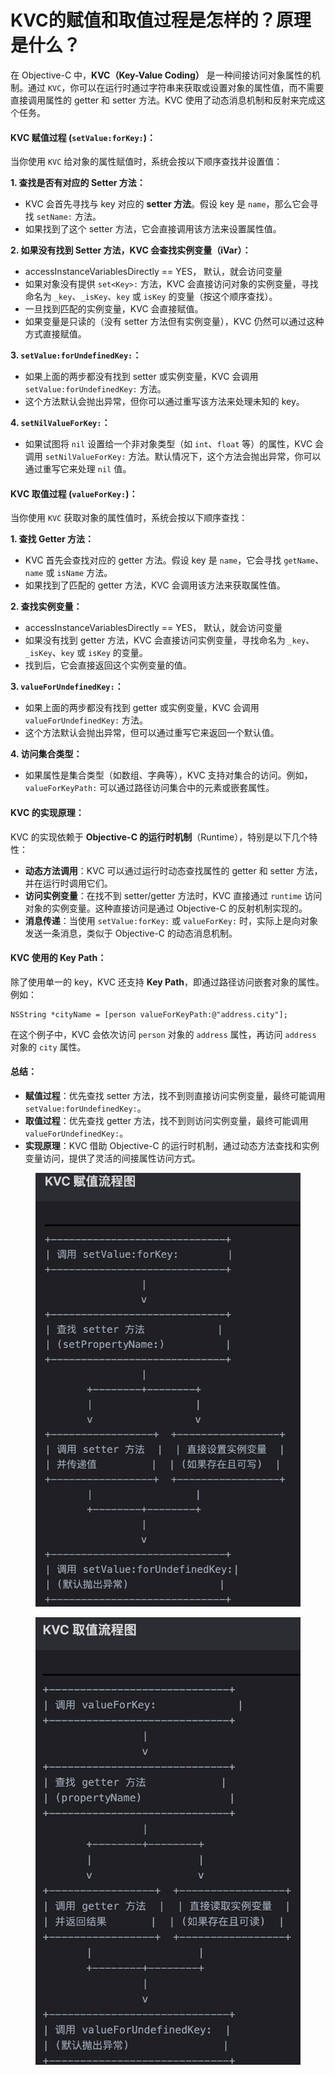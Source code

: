 # KVC的赋值和取值过程是怎样的？原理是什么？

在 Objective-C 中，**KVC（Key-Value Coding）** 是一种间接访问对象属性的机制。通过 `KVC`，你可以在运行时通过字符串来获取或设置对象的属性值，而不需要直接调用属性的 getter 和 setter 方法。KVC 使用了动态消息机制和反射来完成这个任务。

#### KVC 赋值过程 (`setValue:forKey:`)：

当你使用 `KVC` 给对象的属性赋值时，系统会按以下顺序查找并设置值：

**1. 查找是否有对应的 Setter 方法：**

* KVC 会首先寻找与 key 对应的 **setter 方法**。假设 key 是 `name`，那么它会寻找 `setName:` 方法。
* 如果找到了这个 setter 方法，它会直接调用该方法来设置属性值。

**2. 如果没有找到 Setter 方法，KVC 会查找实例变量（iVar）：**

* accessInstanceVariablesDirectly == YES， 默认，就会访问变量
* 如果对象没有提供 `set<Key>:` 方法，KVC 会直接访问对象的实例变量，寻找命名为 `_key`、`_isKey`、`key` 或 `isKey` 的变量（按这个顺序查找）。
* 一旦找到匹配的实例变量，KVC 会直接赋值。
* 如果变量是只读的（没有 setter 方法但有实例变量），KVC 仍然可以通过这种方式直接赋值。

**3. `setValue:forUndefinedKey:`：**

* 如果上面的两步都没有找到 setter 或实例变量，KVC 会调用 `setValue:forUndefinedKey:` 方法。
* 这个方法默认会抛出异常，但你可以通过重写该方法来处理未知的 key。

**4. `setNilValueForKey:`：**

* 如果试图将 `nil` 设置给一个非对象类型（如 `int`、`float` 等）的属性，KVC 会调用 `setNilValueForKey:` 方法。默认情况下，这个方法会抛出异常，你可以通过重写它来处理 `nil` 值。

#### KVC 取值过程 (`valueForKey:`)：

当你使用 `KVC` 获取对象的属性值时，系统会按以下顺序查找：

**1. 查找 Getter 方法：**

* KVC 首先会查找对应的 getter 方法。假设 key 是 `name`，它会寻找 `getName`、`name` 或 `isName` 方法。
* 如果找到了匹配的 getter 方法，KVC 会调用该方法来获取属性值。

**2. 查找实例变量：**

* accessInstanceVariablesDirectly == YES， 默认，就会访问变量
* 如果没有找到 getter 方法，KVC 会直接访问实例变量，寻找命名为 `_key`、`_isKey`、`key` 或 `isKey` 的变量。
* 找到后，它会直接返回这个实例变量的值。

**3. `valueForUndefinedKey:`：**

* 如果上面的两步都没有找到 getter 或实例变量，KVC 会调用 `valueForUndefinedKey:` 方法。
* 这个方法默认会抛出异常，但可以通过重写它来返回一个默认值。

**4. 访问集合类型：**

* 如果属性是集合类型（如数组、字典等），KVC 支持对集合的访问。例如，`valueForKeyPath:` 可以通过路径访问集合中的元素或嵌套属性。

#### KVC 的实现原理：

KVC 的实现依赖于 **Objective-C 的运行时机制**（Runtime），特别是以下几个特性：

* **动态方法调用**：KVC 可以通过运行时动态查找属性的 getter 和 setter 方法，并在运行时调用它们。
* **访问实例变量**：在找不到 setter/getter 方法时，KVC 直接通过 `runtime` 访问对象的实例变量。这种直接访问是通过 Objective-C 的反射机制实现的。
* **消息传递**：当使用 `setValue:forKey:` 或 `valueForKey:` 时，实际上是向对象发送一条消息，类似于 Objective-C 的动态消息机制。

#### KVC 使用的 Key Path：

除了使用单一的 key，KVC 还支持 **Key Path**，即通过路径访问嵌套对象的属性。例如：

```objc
NSString *cityName = [person valueForKeyPath:@"address.city"];
```

在这个例子中，KVC 会依次访问 `person` 对象的 `address` 属性，再访问 `address` 对象的 `city` 属性。

#### 总结：

* **赋值过程**：优先查找 setter 方法，找不到则直接访问实例变量，最终可能调用 `setValue:forUndefinedKey:`。
* **取值过程**：优先查找 getter 方法，找不到则访问实例变量，最终可能调用 `valueForUndefinedKey:`。
* **实现原理**：KVC 借助 Objective-C 的运行时机制，通过动态方法查找和实例变量访问，提供了灵活的间接属性访问方式。



<figure><img src="../../../../.gitbook/assets/image (1) (1) (1) (1) (1).png" alt=""><figcaption></figcaption></figure>



<figure><img src="../../../../.gitbook/assets/image (2) (1) (1) (1) (1).png" alt=""><figcaption></figcaption></figure>
